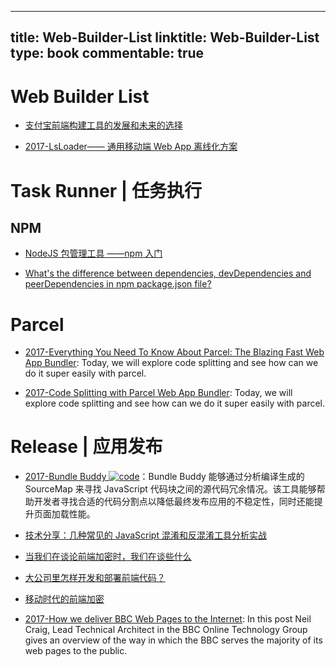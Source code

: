 
---
title: Web-Builder-List
linktitle: Web-Builder-List
type: book
commentable: true
---

# Web Builder List

- [支付宝前端构建工具的发展和未来的选择](https://github.com/pigcan/blog/issues/4)

- [2017-LsLoader—— 通用移动端 Web App 离线化方案](https://tech.meituan.com/LsLoader.html)

# Task Runner | 任务执行

## NPM

- [NodeJS 包管理工具 ——npm 入门](http://aerotiger.info/archives/beginners-guide-node-package-manager.html)

- [What's the difference between dependencies, devDependencies and peerDependencies in npm package.json file?](http://stackoverflow.com/questions/18875674/whats-the-difference-between-dependencies-devdependencies-and-peerdependencies/22004559#22004559)

# Parcel

- [2017-Everything You Need To Know About Parcel: The Blazing Fast Web App Bundler](https://parg.co/U4D): Today, we will explore code splitting and see how can we do it super easily with parcel.

- [2017-Code Splitting with Parcel Web App Bundler](https://hackernoon.com/code-splitting-with-parcel-web-app-bundler-fe06cc3a20da): Today, we will explore code splitting and see how can we do it super easily with parcel.

# Release | 应用发布

- [2017-Bundle Buddy ![code](https://ng-tech.icu/assets/code.svg)](https://github.com/samccone/bundle-buddy)：Bundle Buddy 能够通过分析编译生成的 SourceMap 来寻找 JavaScript 代码块之间的源代码冗余情况。该工具能够帮助开发者寻找合适的代码分割点以降低最终发布应用的不稳定性，同时还能提升页面加载性能。

- [技术分享：几种常见的 JavaScript 混淆和反混淆工具分析实战 ](http://www.freebuf.com/articles/web/97945.html)

- [当我们在谈论前端加密时，我们在谈些什么](http://qianduan.guru/2016/09/02/security-for-web-developer/)

- [大公司里怎样开发和部署前端代码？](https://github.com/fouber/blog/issues/6)

- [移动时代的前端加密](http://blog.csdn.net/zswang/article/details/47438561)

- [2017-How we deliver BBC Web Pages to the Internet](https://parg.co/U6c): In this post Neil Craig, Lead Technical Architect in the BBC Online Technology Group gives an overview of the way in which the BBC serves the majority of its web pages to the public.

    